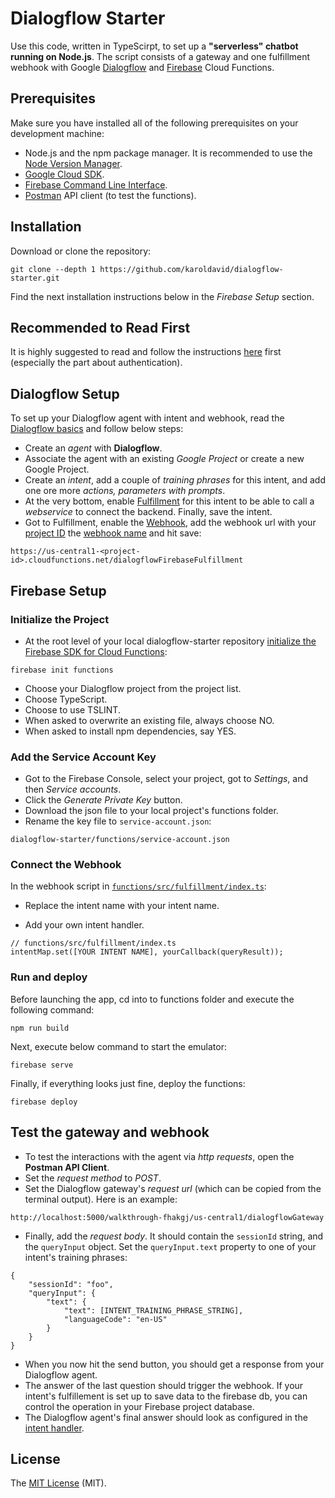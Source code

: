# Dialogflow Starter

Use this code, written in TypeScirpt, to set up a **"serverless" chatbot running on Node.js**. The script consists of a gateway and one fulfillment webhook with Google [Dialogflow](https://dialogflow.com/) and [Firebase](https://firebase.google.com/) Cloud Functions.

## Prerequisites

Make sure you have installed all of the following prerequisites on your development machine:

- Node.js and the npm package manager. It is recommended to use the [Node Version Manager](https://github.com/nvm-sh/nvm/blob/master/README.md).
- [Google Cloud SDK](https://cloud.google.com/sdk/docs).
- [Firebase Command Line Interface](https://firebase.google.com/docs/cli).
- [Postman](https://www.postman.com/) API client (to test the functions).

## Installation

Download or clone the repository:

```
git clone --depth 1 https://github.com/karoldavid/dialogflow-starter.git
```

Find the next installation instructions below in the _Firebase Setup_ section.

## Recommended to Read First

It is highly suggested to read and follow the instructions [here](https://cloud.google.com/dialogflow/docs/quick/setup) first (especially the part about authentication).

## Dialogflow Setup

To set up your Dialogflow agent with intent and webhook, read the [Dialogflow basics](https://cloud.google.com/dialogflow/docs/basics) and follow below steps:

- Create an _agent_ with **Dialogflow**.
- Associate the agent with an existing _Google Project_ or create a new Google Project.
- Create an _intent_, add a couple of _training phrases_ for this intent, and add one ore more _actions, parameters with prompts_.
- At the very bottom, enable [Fulfillment](https://cloud.google.com/dialogflow/docs/fulfillment-overview) for this intent to be able to call a _webservice_ to connect the backend. Finally, save the intent.
- Got to Fulfillment, enable the [Webhook](https://cloud.google.com/dialogflow/docs/fulfillment-webhook), add the webhook url with your [project ID](https://cloud.google.com/resource-manager/docs/creating-managing-projects#identifying_projects) the [webhook name](https://github.com/karoldavid/dialogflow-starter/blob/master/functions/src/fulfillment/index.ts#L41) and hit save:

```
https://us-central1-<project-id>.cloudfunctions.net/dialogflowFirebaseFulfillment
```

## Firebase Setup

### Initialize the Project

- At the root level of your local dialogflow-starter repository [initialize the Firebase SDK for Cloud Functions](https://firebase.google.com/docs/functions/get-started):

```
firebase init functions
```

- Choose your Dialogflow project from the project list.
- Choose TypeScript.
- Choose to use TSLINT.
- When asked to overwrite an existing file, always choose NO.
- When asked to install npm dependencies, say YES.

### Add the Service Account Key

- Got to the Firebase Console, select your project, got to _Settings_, and then _Service accounts_.
- Click the _Generate Private Key_ button.
- Download the json file to your local project's functions folder.
- Rename the key file to `service-account.json`:

```
dialogflow-starter/functions/service-account.json
```

### Connect the Webhook

In the webhook script in [`functions/src/fulfillment/index.ts`](https://github.com/karoldavid/dialogflow-starter/blob/master/functions/src/fulfillment/index.ts#L49):

- Replace the intent name with your intent name.

- Add your own intent handler.

```
// functions/src/fulfillment/index.ts
intentMap.set([YOUR INTENT NAME], yourCallback(queryResult));
```

### Run and deploy

Before launching the app, cd into to functions folder and execute the following command:

```
npm run build
```

Next, execute below command to start the emulator:

```
firebase serve
```

Finally, if everything looks just fine, deploy the functions:

```
firebase deploy
```

## Test the gateway and webhook

- To test the interactions with the agent via _http requests_, open the **Postman API Client**.
- Set the _request method_ to _POST_.
- Set the Dialogflow gateway's _request url_ (which can be copied from the terminal output). Here is an example:

```
http://localhost:5000/walkthrough-fhakgj/us-central1/dialogflowGateway
```

- Finally, add the _request body_. It should contain the `sessionId` string, and the `queryInput` object. Set the `queryInput.text` property to one of your intent's training phrases:

```
{
	"sessionId": "foo",
	"queryInput": {
		"text": {
			"text": [INTENT_TRAINING_PHRASE_STRING],
			"languageCode": "en-US"
		}
	}
}
```

- When you now hit the send button, you should get a response from your Dialogflow agent.
- The answer of the last question should trigger the webhook. If your intent's fulfillement is set up to save data to the firebase db, you can control the operation in your Firebase project database.
- The Dialogflow agent's final answer should look as configured in the [intent handler](https://github.com/karoldavid/dialogflow-starter/blob/master/functions/src/fulfillment/index.ts#L37).

## License

The [MIT License](https://github.com/karoldavid/dialogflow-starter/blob/master/LICENSE) (MIT).
